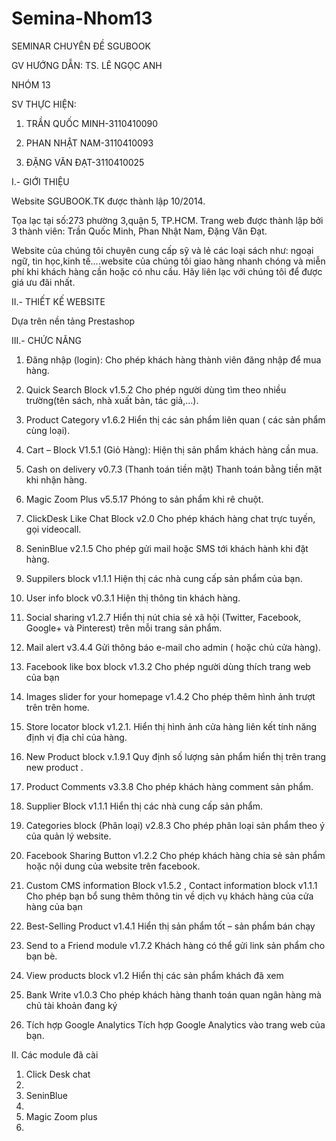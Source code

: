 Semina-Nhom13
=============
SEMINAR CHUYÊN ĐỀ
SGUBOOK

GV HƯỚNG DẪN: TS. LÊ NGỌC ANH

NHÓM 13

SV THỰC HIỆN:

1.	TRẦN QUỐC MINH-3110410090

2.	PHAN NHẬT NAM-3110410093

3.	ĐẶNG VĂN ĐẠT-3110410025

I.- GIỚI THIỆU

Website  SGUBOOK.TK  được thành lập 10/2014. 

Tọa lạc tại số:273 phường 3,quận 5, TP.HCM. Trang web được thành lập bởi 3 thành viên: Trần Quốc Minh, Phan Nhật Nam, Đặng Văn Đạt.

Website của chúng tôi chuyên cung cấp sỹ và lẻ các loại sách như: ngoại ngữ, tin học,kinh tế….website của chúng tôi giao hàng nhanh chóng và miễn phí khi khách hàng cần hoặc có nhu cầu. Hãy liên lạc với chúng tôi để được giá ưu đãi nhất.

II.- THIẾT KẾ WEBSITE

Dựa trên nền tảng Prestashop

III.- CHỨC NĂNG

1.	Đăng nhập (login): Cho phép khách hàng thành viên đăng nhập để mua hàng.

2.	Quick Search Block v1.5.2 
Cho phép người dùng tìm theo nhiều trường(tên sách, nhà xuất bản, tác giả,…).

3.	Product Category v1.6.2 
Hiển thị các sản phẩm liên quan ( các sản phẩm cùng loại).

4.	Cart – Block V1.5.1  (Giỏ Hàng): 
Hiện thị sản phẩm khách hàng cần mua.

5.	Cash on delivery v0.7.3 (Thanh toán tiền mặt)
Thanh toán bằng tiền mặt khi nhận hàng.

6.	Magic Zoom Plus v5.5.17 
Phóng to sản phẩm khi rê chuột.

7.	ClickDesk Like Chat Block v2.0
Cho phép khách hàng chat trực tuyến, gọi videocall.

8.	SeninBlue v2.1.5
Cho phép gửi mail hoặc SMS tới khách hành khi đặt hàng.

9.	Suppilers block v1.1.1
Hiện thị các nhà cung cấp sản phẩm của bạn.

10.	 User info block v0.3.1
 Hiện thị thông tin khách hàng.

11.	Social sharing v1.2.7 
Hiển thị nút chia sẻ xã hội (Twitter, Facebook, Google+ và Pinterest) trên mỗi trang sản phẩm.

12.	 Mail alert v3.4.4 
Gửi thông báo e-mail cho admin ( hoặc chủ cửa hàng).

13.	 Facebook like box block v1.3.2
Cho phép người dùng thích trang web của bạn

14.	 Images slider for your homepage v1.4.2
Cho phép thêm hình ảnh trượt trên trên home.

15.	 Store locator block v1.2.1.
Hiển thị hình ảnh cửa hàng liên kết tính năng định vị địa chỉ của hàng.

16.	 New Product block v.1.9.1
Quy định số lượng sản phẩm hiển thị trên trang new product .

17.	 Product Comments v3.3.8
Cho phép khách hàng comment sản phẩm.

18.	 Supplier Block v1.1.1
 Hiển thị các nhà cung cấp sản phẩm.

19.	 Categories block (Phân loại) v2.8.3
Cho phép phân loại sản phẩm theo ý của quản lý website.

20.	 Facebook Sharing Button v1.2.2
Cho phép khách hàng chia sẻ sản phẩm hoặc nội dung của website trên facebook.

21.	 Custom CMS information Block v1.5.2 , Contact information block v1.1.1 
Cho phép bạn bổ sung thêm thông tin về dịch vụ khách hàng của cửa hàng của bạn

22.	 Best-Selling Product v1.4.1
Hiển thị sản phẩm tốt – sản phẩm bán chạy

23.	 Send to a Friend module v1.7.2
Khách hàng có thể gửi link sản phẩm cho bạn bè.

24.	 View products block v1.2
Hiển thị các sản phẩm khách đã xem

25.	 Bank Write v1.0.3
Cho phép khách hàng thanh toán quan ngân hàng mà chủ tài khoản đang ký

26.	 Tích hợp Google Analytics
Tích hợp Google Analytics vào trang web của bạn.

II. Các module đã cài

1. Click Desk chat
2. 
2. SeninBlue
3. 
3. Magic Zoom plus 
3. 












